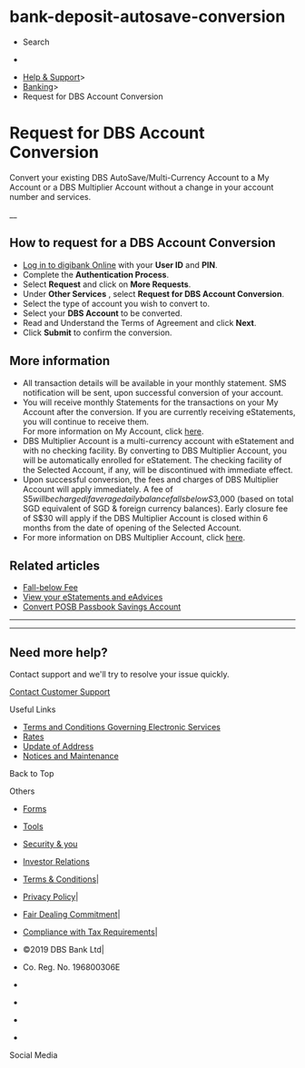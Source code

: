 # bank-deposit-autosave-conversion

[](https://www.dbs.com.sg)

  * Search 

  * 


[](https://www.dbs.com.sg/personal/default.page)

  * [Help & Support](https://www.dbs.com.sg/personal/support/home.html)>
  * [Banking](https://www.dbs.com.sg/personal/support/banking-product.html)>
  * Request for DBS Account Conversion



# Request for DBS Account Conversion

Convert your existing DBS AutoSave/Multi-Currency Account to a My Account or a DBS Multiplier Account without a change in your account number and services.

__

## How to request for a DBS Account Conversion

  * [Log in to digibank Online](https://internet-banking.dbs.com.sg/) with your **User ID** and **PIN**.
  * Complete the **Authentication Process**.
  * Select **Request** and click on **More Requests**.
  * Under **Other Services** , select **Request for DBS Account Conversion**.
  * Select the type of account you wish to convert to.
  * Select your **DBS Account** to be converted.
  * Read and Understand the Terms of Agreement and click **Next**.
  * Click **Submit** to confirm the conversion.



## More information

  * All transaction details will be available in your monthly statement. SMS notification will be sent, upon successful conversion of your account.
  * You will receive monthly Statements for the transactions on your My Account after the conversion. If you are currently receiving eStatements, you will continue to receive them.  
For more information on My Account, click [here](https://www.dbs.com.sg/personal/deposits/savings-accounts/my-account). 
  * DBS Multiplier Account is a multi-currency account with eStatement and with no checking facility. By converting to DBS Multiplier Account, you will be automatically enrolled for eStatement. The checking facility of the Selected Account, if any, will be discontinued with immediate effect.
  * Upon successful conversion, the fees and charges of DBS Multiplier Account will apply immediately. A fee of S$5 will be charged if average daily balance falls below S$3,000 (based on total SGD equivalent of SGD & foreign currency balances). Early closure fee of S$30 will apply if the DBS Multiplier Account is closed within 6 months from the date of opening of the Selected Account.
  * For more information on DBS Multiplier Account, click [here](https://www.dbs.com.sg/personal/landing/dbs-multiplier/index.html).



## Related articles

  * [Fall-below Fee](https://www.dbs.com.sg/personal/support/bank-deposit-accounts-fall-below-fee.html)
  * [View your eStatements and eAdvices](https://www.dbs.com.sg/personal/support/bank-statements-viewing-estatements.html)
  * [Convert POSB Passbook Savings Account](https://www.dbs.com.sg/personal/support/bank-deposit-passbook-conversion.html)



* * *

* * *

## Need more help?

Contact support and we'll try to resolve your issue quickly.

[Contact Customer Support](https://www.dbs.com.sg/personal/contact-us.page)

Useful Links

  * [Terms and Conditions Governing Electronic Services](https://www.dbs.com.sg/personal/deposits/terms-conditions-electronic-services.page)
  * [Rates](https://www.dbs.com.sg/personal/rates-online/default.page)
  * [Update of Address](https://www.dbs.com.sg/personal/deposits/update-address.page)
  * [Notices and Maintenance](https://www.dbs.com.sg/personal/deposits/maintenance-schedule.page)



Back to Top

Others

  * [Forms](https://www.dbs.com.sg/personal/forms/default.page)
  * [Tools](https://www.dbs.com.sg/personal/calculators/default.page)
  * [Security & you](https://www.dbs.com.sg/personal/deposits/security-and-you/default.page)
  * [Investor Relations](https://www.dbs.com/investor/default.page)



  * [Terms & Conditions](https://www.dbs.com/terms/default.page)|
  * [Privacy Policy](https://www.dbs.com/privacy/default.page)|
  * [Fair Dealing Commitment](https://www.dbs.com/fairdealing/default.page)|
  * [Compliance with Tax Requirements](https://www.dbs.com.sg/personal/compliance-tax-requirements/index.html)|
  * ©2019 DBS Bank Ltd|
  * Co. Reg. No. 196800306E



  * [](https://www.facebook.com/dbs.sg)
  * [](https://twitter.com/dbsbank)
  * [](https://www.linkedin.com/company/dbs-bank)
  * [](https://www.youtube.com/dbs)



Social Media

